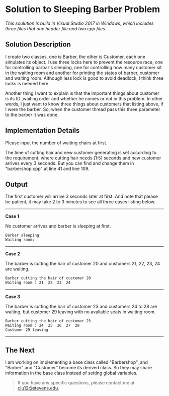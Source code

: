 # Solution to Sleeping Barber Problem

*This soulution is build in Visual Studio 2017 in Windows, which includes three files that one header file and two cpp files.*

## Solution Description

I create two classes, one is Barber, the other is Customer, each one simulates its object. I use three locks here to prevent the resource race, one for controlling barbar's sleeping, one for controlling how many customer sit in the waiting room and another for printing the states of barber, customer and waiting room. Although less lock is good to avoid deadlock, I think three locks is needed here.

Another thing I want to explain is that the important things about customer is its ID ,waiting order and whether he comes or not in this problem. In other words, I just want to know three things about customers that listing above, if I were the barber. So, when the customer thread pass this three parameter to the barber it was done.

## Implementation Details

Please input the number of waiting chairs at first.

The time of cutting hair and new customer generating is set according to the requirement, where cutting hair needs [1:5] seconds and new customer arrives every 3 seconds. But you can find and change them in "barbershop.cpp" at line 41 and line 109.

## Output

The first customer will arrive 3 seconds later at first. And note that please be patient, it may take 2 to 3 minutes to see all three cases listing below.

---

**Case 1**

No customer arrives and barber is sleeping at first. 

```
Barber sleeping
Waiting room:
```

---

**Case 2**

The barber is cutting the hair of customer 20 and customers 21, 22, 23, 24 are waiting.

```
Barber cutting the hair of customer 20
Waiting room : 21  22  23  24
```

---

**Case 3**

The barber is cutting the hair of customer 23 and customers 24 to 28 are waiting, but customer 29 leaving with no avaliable seats in waiting room.

```
Barber cutting the hair of customer 23
Waiting room : 24  25  26  27  28
Customer 29 leaving
```

---
## The Next

I am working on implementing a base class called "Barbershop", and "Barber" and "Customer" become its derived class. So they may share information in the base class instead of setting global variables.

> If you have any specific questions, please contact me at clu12@stevens.edu.
